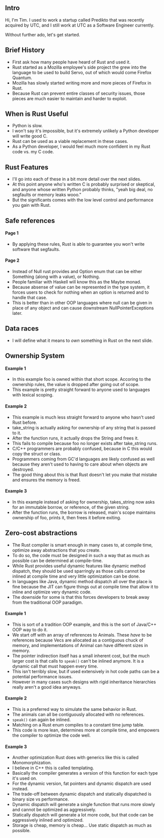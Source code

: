 ## Intro

Hi, I'm Tim.
I used to work a startup called Predikto that was recently acquired by UTC, and I still work at UTC as a Software Engineer currently.

Without further ado, let's get started.

## Brief History

- First ask how many people have heard of Rust and used it.
- Rust started as a Mozilla employee's side project the grew into the language to be used
  to build Servo, out of which would come Firefox Quantum.
- Mozilla has slowly started writing more and more pieces of Firefox in Rust.
- Because Rust can prevent entire classes of security issues, those pieces are much easier to maintain and harder to exploit.

## When is Rust Useful
- Python is slow.
- I won't say it's impossible, but it's extremely unlikely a Python developer will write good C.
- Rust can be used as a viable replacement in these cases.
- As a Python developer, I would feel much more confident in my Rust code vs. my C code.

## Rust Features
- I'll go into each of these in a bit more detail over the next slides.
- At this point anyone who's written C is probably surprised or skeptical, and anyone whose written Python probably thinks, "yeah big deal, no segfaults or memory leaks wooo."
- But the significants comes with the low level control and performance you gain with Rust.

## Safe references
#### Page 1
- By applying these rules, Rust is able to guarantee you won't write software that segfaults.

#### Page 2
- Instead of Null rust provides and Option enum that can be either Something (along with a value), or Nothing.
- People familiar with Haskell will know this as the Maybe monad.
- Because absense of value can be represented in the type system,
  it forces users to check for nothing when an option is returned and to handle that case.
- This is better than in other OOP languages where null can be given in place of any object and can cause downstream
  NullPointerExceptions later.

## Data races

- I will define what it means to _own_ something in Rust on the next slide.

## Ownership System

#### Example 1
- In this example foo is owned within that short scope.
  Accoring to the ownership rules, the value is dropped after going out of scope.
- This example is pretty straight forward to anyone used to languages with lexical scoping.

#### Example 2
- This example is much less straight forward to anyone who hasn't used Rust before.
- take_string is actually asking for ownership of any string that is passed to it.
- After the function runs, it actually drops the String and frees it.
- This fails to compile because foo no longer exists after take_string runs.
- C/C++ programmers are probably confused, because in C this would copy the struct or class.
- Programmers coming from GC'd languages are likely confused as well because they
  aren't used to having to care about when objects are destroyed.
- The good thing about this is that Rust doesn't let you make that mistake and ensures the memory is freed.

#### Example 3
- In this example instead of asking for ownership, takes_string now asks for an
  immutable borrow, or reference, of the given string.
- After the function runs, the borrow is released, main's scope maintains ownership
  of foo, prints it, then frees it before exiting.

## Zero-cost abstractions
- The Rust compiler is smart enough in many cases to, at compile time, optimize away abstractions that you create.
- To do so, the code must be designed in such a way that as much as possible can be determined at compile-time.
- While Rust provides useful dynamic features like dynamic method dispatch, they should be used sparringly as those
  calls cannot be inlined at compile time and very little optimization can be done.
- In languages like Java, dynamic method dispatch all over the place is fine because the JIT can figure things out at compile time
  that allow it to inline and optimize very dynamic code.
- The downside for some is that this forces developers to break away from the traditional OOP paradigm.

#### Example 1
- This is sort of a tradition OOP example, and this is the sort of Java/C++ OOP way to do it.
- We start off with an array of references to Animals. These _have_ to be references because Vecs are allocated
  as a contiguous chuck of memory, and implementations of Animal can have different sizes in memory.
- The pointer indirection itself has a small inherent cost, but the much larger cost is that calls to `speak()`
  can't be inlined anymore. It is a dynamic call that must happen every time.
- This isn't terribly slow, but if used extensively in hot code paths can be a potential performance issues.
- However in many cases such designs with rigid inheritance hierarchies really aren't a good idea anyways.

#### Example 2
- This is a preferred way to simulate the same behavior in Rust.
- The animals can all be contiguously allocated with no references.
- `speak()` can again be inlined.
- Matching on a Rust enum compiles to a constant time jump table.
- This code is more lean, determines more at compile time, and empowers the compiler to optimize the code well.

#### Example 3
- Another optimization Rust does with generics like this is called Monomorphization.
- I believe in C++ this is called templating.
- Basically the compiler generates a version of this function for each type it's used on.
- For the dynamic version, fat pointers and dynamic dispatch are used instead.
- The trade-off between dynamic dispatch and statically dispatched is binary size vs performance.
- Dynamic dispatch will generate a single function that runs more slowly and cannot be optimized as aggressively.
- Statically dispatch will generate a lot more code, but that code can be aggressively inlined and optimized.
- Storage is cheap, memory is cheap... Use static dispatch as much as possible.
